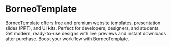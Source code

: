 # BorneoTemplate
BorneoTemplate offers free and premium website templates, presentation slides (PPT), and UI kits. Perfect for developers, designers, and students. Get modern, ready-to-use designs with live previews and instant downloads after purchase. Boost your workflow with BorneoTemplate.
